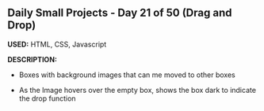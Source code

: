 ## Daily Small Projects - Day 21 of 50 (Drag and Drop) 

**USED:** HTML, CSS, Javascript

**DESCRIPTION:** 
* Boxes with background images that can me moved to other boxes

* As the Image hovers over the empty box, shows the box dark to indicate the drop function 



